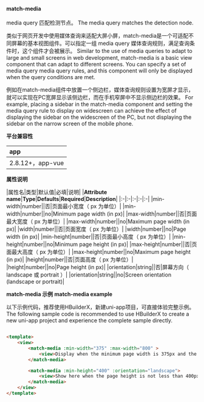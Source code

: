 #### match-media

media query 匹配检测节点。
The media query matches the detection node.

类似于网页开发中使用媒体查询来适配大屏小屏，match-media是一个可适配不同屏幕的基本视图组件。可以指定一组 media query 媒体查询规则，满足查询条件时，这个组件才会被展示。
Similar to the use of media queries to adapt to large and small screens in web development, match-media is a basic view component that can adapt to different screens. You can specify a set of media query media query rules, and this component will only be displayed when the query conditions are met.

例如在match-media组件中放置一个侧边栏，媒体查询规则设置为宽屏才显示，就可以实现在PC宽屏显示该侧边栏，而在手机窄屏中不显示侧边栏的效果。
For example, placing a sidebar in the match-media component and setting the media query rule to display on widescreen can achieve the effect of displaying the sidebar on the widescreen of the PC, but not displaying the sidebar on the narrow screen of the mobile phone.

**平台兼容性**

|app|
|:-|
|2.8.12+，app-vue|


**属性说明**

|属性名|类型|默认值|必填|说明|
|**Attribute name**|**Type**|**Defaults**|**Required**|**Description**|
|:-|:-|:-|:-|:-|
|min-width|number||否|页面最小宽度（ px 为单位）|
|min-width|number||no|Minimum page width (in px)|
|max-width|number||否|页面最大宽度（ px 为单位）|
|max-width|number||no|Maximum page width (in px)|
|width|number||否|页面宽度（ px 为单位）|
|width|number||no|Page width (in px)|
|min-height|number||否|页面最小高度（ px 为单位）|
|min-height|number||no|Minimum page height (in px)|
|max-height|number||否|页面最大高度（ px 为单位）|
|max-height|number||no|Maximum page height (in px)|
|height|number||否|页面高度（ px 为单位）|
|height|number||no|Page height (in px)|
|orientation|string||否|屏幕方向（ landscape 或 portrait ）|
|orientation|string||no|Screen orientation (landscape or portrait)|

**match-media 示例**
**match-media example**

以下示例代码，推荐使用HBuilderX，新建uni-app项目，可直接体验完整示例。
The following sample code is recommended to use HBuilderX to create a new uni-app project and experience the complete sample directly.
```html

<template>
    <view>
        <match-media :min-width="375" :max-width="800" >
            <view>Display when the minimum page width is 375px and the maximum page width is 800px</view>
        </match-media>

        <match-media :min-height="400" :orientation="landscape">
            <view>Show here when the page height is not less than 400px and the screen orientation is portrait</view>
        </match-media>
    </view>
</template>
```

